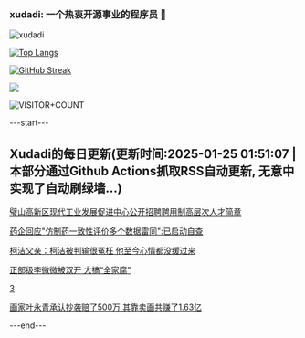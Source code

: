 ### xudadi: 一个热衷开源事业的程序员 👋

![xudadi](https://github-readme-stats-git-masterorgs-github-readme-stats-team.vercel.app/api?username=xudadi)

[![Top Langs](https://github-readme-stats.vercel.app/api/top-langs/?username=xudadi)](https://github.com/anuraghazra/github-readme-stats)

[![GitHub Streak](https://streak-stats.demolab.com?user=xudadi&locale=zh_Hans)](https://git.io/streak-stats)

![](https://raw.githubusercontent.com/xudadi/xudadi/main/assets/github-contribution-grid-snake.svg)

![VISITOR+COUNT](https://komarev.com/ghpvc/?username=xudadi&label=VISITOR+COUNT)


---start---

## Xudadi的每日更新(更新时间:2025-01-25 01:51:07 | 本部分通过Github Actions抓取RSS自动更新, 无意中实现了自动刷绿墙...)

[璧山高新区现代工业发展促进中心公开招聘聘用制高层次人才简章](https://www.gongkaoleida.com/article/2275907)

[药企回应"仿制药一致性评价多个数据雷同":已启动自查](https://m.163.com/news/article/JMMKIOOB051492T3.html)

[柯洁父亲：柯洁被判输很冤枉 他至今心情都没缓过来](https://m.163.com/news/article/JMMHSNF20001899O.html)

[正部级李微微被双开 大搞“全家腐”](https://m.163.com/news/article/JMMCO0BL0530JPVV.html)

[3](https://m.163.com/touch/news/sub/domestic)

[画家叶永青承认抄袭赔了500万 其靠卖画共赚了1.63亿](https://m.163.com/news/article/JMM8EP6G051492LM.html)

---end---
